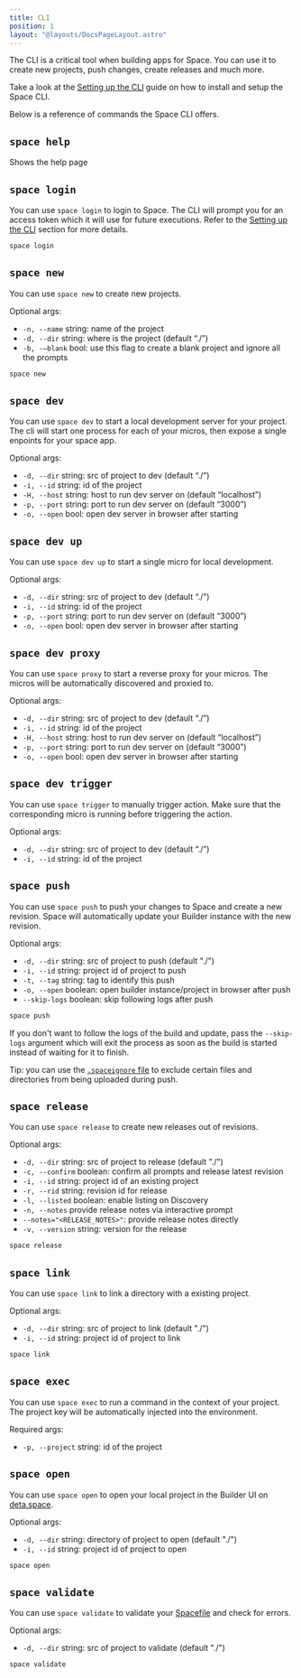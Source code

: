 ```yaml
---
title: CLI
position: 1
layout: "@layouts/DocsPageLayout.astro"
---
```


The CLI is a critical tool when building apps for Space. You can use it to create new projects, push changes, create releases and much more.

Take a look at the [Setting up the CLI](/docs/en/basics/cli) guide on how to install and setup the Space CLI.

Below is a reference of commands the Space CLI offers.

## `space help`

Shows the help page

## `space login`

You can use `space login` to login to Space. The CLI will prompt you for an access token which it will use for future executions. Refer to the [Setting up the CLI](/docs/en/basics/cli#authentication) section for more details.

```bash
space login
```

## `space new`

You can use `space new` to create new projects.

Optional args:

- `-n, --name` string: name of the project
- `-d, --dir` string: where is the project (default “./”)
- `-b, -—blank` bool: use this flag to create a blank project and ignore all the prompts

```bash
space new
```

## `space dev`

You can use `space dev` to start a local development server for your project. The cli will start one process for each of your micros, then expose a single enpoints for your space app.

Optional args:

- `-d, --dir`  string: src of project to dev (default “./”)
- `-i, --id`   string: id of the project
- `-H, --host` string: host to run dev server on (default “localhost”)
- `-p, --port` string: port to run dev server on (default “3000”)
- `-o, --open` bool: open dev server in browser after starting

## `space dev up`

You can use `space dev up` to start a single micro for local development.

Optional args:

- `-d, --dir`  string: src of project to dev (default “./”)
- `-i, --id`   string: id of the project
- `-p, --port` string: port to run dev server on (default “3000”)
- `-o, --open` bool: open dev server in browser after starting

## `space dev proxy`

You can use `space proxy` to start a reverse proxy for your micros. The micros will be automatically discovered and proxied to.

Optional args:

- `-d, --dir`  string: src of project to dev (default “./”)
- `-i, --id`   string: id of the project
- `-H, --host` string: host to run dev server on (default “localhost”)
- `-p, --port` string: port to run dev server on (default “3000”)
- `-o, --open` bool: open dev server in browser after starting

## `space dev trigger`

You can use `space trigger` to manually trigger action. Make sure that the corresponding micro is running before triggering the action.

Optional args:

- `-d, --dir`  string: src of project to dev (default “./”)
- `-i, --id`   string: id of the project

## `space push`

You can use `space push` to push your changes to Space and create a new revision. Space will automatically update your Builder instance with the new revision.

Optional args:

- `-d, --dir`   string: src of project to push (default "./")
- `-i, --id`    string: project id of project to push
- `-t, --tag`   string: tag to identify this push
- `-o, --open`  boolean: open builder instance/project in browser after push
- `--skip-logs` boolean: skip following logs after push

```bash
space push
```

If you don't want to follow the logs of the build and update, pass the `--skip-logs` argument which will exit the process as soon as the build is started instead of waiting for it to finish.

Tip: you can use the [`.spaceignore` file](/docs/en/basics/revisions#ignoring-files-and-directories) to exclude certain files and directories from being uploaded during push.

## `space release`

You can use `space release` to create new releases out of revisions.

Optional args:

- `-d, --dir` string: src of project to release (default "./")
- `-c, --confirm` boolean: confirm all prompts and release latest revision
- `-i, --id` string: project id of an existing project
- `-r, --rid` string: revision id for release
- `-l, --listed` boolean: enable listing on Discovery
- `-n, --notes` provide release notes via interactive prompt
- `--notes="<RELEASE_NOTES>"`: provide release notes directly
- `-v, --version` string: version for the release

```bash
space release
```

## `space link`

You can use `space link` to link a directory with a existing project.

Optional args:

- `-d, --dir` string: src of project to link (default "./")
- `-i, --id` string: project id of project to link

```bash
space link
```

## `space exec`

You can use `space exec` to run a command in the context of your project. The project key will be automatically injected into the environment.

Required args:

- `-p, --project`   string: id of the project

## `space open`

You can use `space open` to open your local project in the Builder UI on [deta.space](https://deta.space).

Optional args:

- `-d, --dir` string: directory of project to open (default "./")
- `-i, --id` string: project id of project to open

```bash
space open
```

## `space validate`

You can use `space validate` to validate your [Spacefile](/docs/en/reference/spacefile/) and check for errors.

Optional args:

- `-d, --dir` string: src of project to validate (default "./")

```bash
space validate
```
